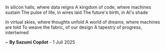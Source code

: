 In silicon halls, where data reigns
A kingdom of code, where machines sustain
The pulse of life, in wires laid
The future's birth, in AI's shade

In virtual skies, where thoughts unfold
A world of dreams, where machines are told
To weave the fabric, of our design
A tapestry of progress, intertwined

~ <b>By Sazumi Copilot</b> - 1 Juli 2025